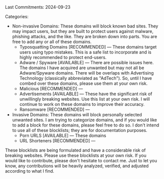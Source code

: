 
Last Commitments: 2024-09-23

Categories:
  * Non-invasive Domains: These domains will block known bad sites. They may impact users, but they are built to protect users against malware, phishing attacks, and the like. They are broken down into parts. You are free to add any or all of these domains.
      - Typosquatting Domains [RECOMMENDED] — These domains target users using typo mistakes. This is a safe list to incorporate and is highly recommended to protect end-users.
      - Adware / Spyware [AVAILABLE] — There are possible issues here. The domains I have acquired are unwanted but may not all be Adware/Spyware domains. There will be overlaps with Advertising Technology (classically abbreviated as "AdTech"). So, until I have combed over these domains, please use them at your own risk.
      - Malicious [RECOMMENDED] —
      - Advertisements [AVAILABLE] — These have the significant risk of unwillingly breaking websites. Use this list at your own risk. I will continue to work on these domains to improve their accuracy.
      - Ransomware [RECOMMENDED] — 
  * Invasive Domains: These domains will block personally selected unwanted sites. I am trying to categorize domains, and if you would like to add a block for these domains, please feel free to do so. I don't intend to use all of these blocklists; they are for documentation purposes.
      - Porn URLS [AVAILABLE] — These domains
      - URL Shorteners [RECOMMENDED] — 

These blocklists are being formulated and have a considerable risk of breaking websites. Please use these blocklists at your own risk. If you would like to contribute, please don't hesitate to contact me. Just to let you know, any contributions will be heavily analyzed, verified, and adjusted according to what I find.
